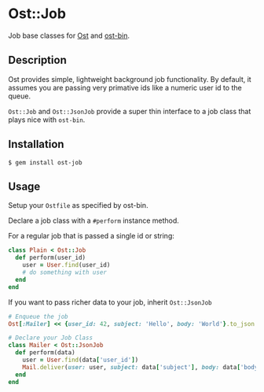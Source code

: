 Ost::Job
========

Job base classes for [Ost](https://github.com/soveran/ost) and
[ost-bin](https://github.com/djanowski/ost-bin).

Description
-----------

Ost provides simple, lightweight background job functionality.  By
default, it assumes you are passing very primative ids like a numeric
user id to the queue.

`Ost::Job` and `Ost::JsonJob` provide a super thin interface to a job
class that plays nice with `ost-bin`.

Installation
------------

    $ gem install ost-job

Usage
-----

Setup your `Ostfile` as specified by ost-bin.

Declare a job class with a `#perform` instance method.

For a regular job that is passed a single id or string:

```ruby
class Plain < Ost::Job
  def perform(user_id)
    user = User.find(user_id)
    # do something with user
  end
end
```

If you want to pass richer data to your job, inherit `Ost::JsonJob`

```ruby
# Enqueue the job
Ost[:Mailer] << {user_id: 42, subject: 'Hello', body: 'World'}.to_json

# Declare your Job Class
class Mailer < Ost::JsonJob
  def perform(data)
    user = User.find(data['user_id'])
    Mail.deliver(user: user, subject: data['subject'], body: data['body'])
  end
end
```
